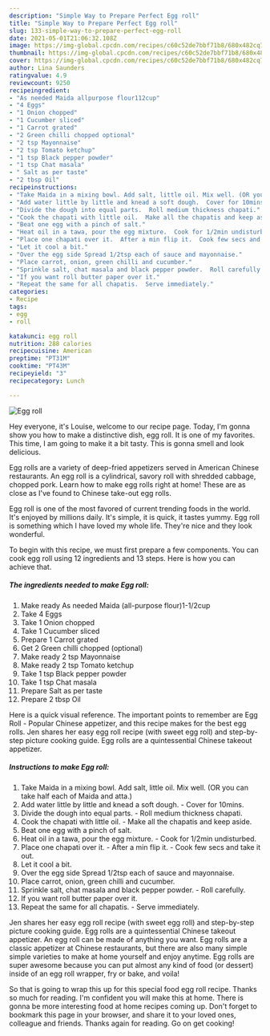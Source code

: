 ```yaml
---
description: "Simple Way to Prepare Perfect Egg roll"
title: "Simple Way to Prepare Perfect Egg roll"
slug: 133-simple-way-to-prepare-perfect-egg-roll
date: 2021-05-01T21:06:32.108Z
image: https://img-global.cpcdn.com/recipes/c60c52de7bbf71b8/680x482cq70/egg-roll-recipe-main-photo.jpg
thumbnail: https://img-global.cpcdn.com/recipes/c60c52de7bbf71b8/680x482cq70/egg-roll-recipe-main-photo.jpg
cover: https://img-global.cpcdn.com/recipes/c60c52de7bbf71b8/680x482cq70/egg-roll-recipe-main-photo.jpg
author: Lina Saunders
ratingvalue: 4.9
reviewcount: 9250
recipeingredient:
- "As needed Maida allpurpose flour112cup"
- "4 Eggs"
- "1 Onion chopped"
- "1 Cucumber sliced"
- "1 Carrot grated"
- "2 Green chilli chopped optional"
- "2 tsp Mayonnaise"
- "2 tsp Tomato ketchup"
- "1 tsp Black pepper powder"
- "1 tsp Chat masala"
- " Salt as per taste"
- "2 tbsp Oil"
recipeinstructions:
- "Take Maida in a mixing bowl. Add salt, little oil. Mix well. (OR you can take half each of Maida and atta.)"
- "Add water little by little and knead a soft dough.  Cover for 10mins."
- "Divide the dough into equal parts.  Roll medium thickness chapati."
- "Cook the chapati with little oil.  Make all the chapatis and keep aside."
- "Beat one egg with a pinch of salt."
- "Heat oil in a tawa, pour the egg mixture.  Cook for 1/2min undisturbed."
- "Place one chapati over it.  After a min flip it.  Cook few secs and take it out."
- "Let it cool a bit."
- "Over the egg side Spread 1/2tsp each of sauce and mayonnaise."
- "Place carrot, onion, green chilli and cucumber."
- "Sprinkle salt, chat masala and black pepper powder.  Roll carefully."
- "If you want roll butter paper over it."
- "Repeat the same for all chapatis.  Serve immediately."
categories:
- Recipe
tags:
- egg
- roll

katakunci: egg roll 
nutrition: 288 calories
recipecuisine: American
preptime: "PT31M"
cooktime: "PT43M"
recipeyield: "3"
recipecategory: Lunch

---
```



![Egg roll](https://img-global.cpcdn.com/recipes/c60c52de7bbf71b8/680x482cq70/egg-roll-recipe-main-photo.jpg)

Hey everyone, it's Louise, welcome to our recipe page. Today, I'm gonna show you how to make a distinctive dish, egg roll. It is one of my favorites. This time, I am going to make it a bit tasty. This is gonna smell and look delicious.

Egg rolls are a variety of deep-fried appetizers served in American Chinese restaurants. An egg roll is a cylindrical, savory roll with shredded cabbage, chopped pork. Learn how to make egg rolls right at home! These are as close as I&#39;ve found to Chinese take-out egg rolls.

Egg roll is one of the most favored of current trending foods in the world. It's enjoyed by millions daily. It's simple, it is quick, it tastes yummy. Egg roll is something which I have loved my whole life. They're nice and they look wonderful.


To begin with this recipe, we must first prepare a few components. You can cook egg roll using 12 ingredients and 13 steps. Here is how you can achieve that.

<!--inarticleads1-->

##### The ingredients needed to make Egg roll:

1. Make ready As needed Maida (all-purpose flour)1-1/2cup
1. Take 4 Eggs
1. Take 1 Onion chopped
1. Take 1 Cucumber sliced
1. Prepare 1 Carrot grated
1. Get 2 Green chilli chopped (optional)
1. Make ready 2 tsp Mayonnaise
1. Make ready 2 tsp Tomato ketchup
1. Take 1 tsp Black pepper powder
1. Take 1 tsp Chat masala
1. Prepare  Salt as per taste
1. Prepare 2 tbsp Oil


Here is a quick visual reference. The important points to remember are Egg Roll - Popular Chinese appetizer, and this recipe makes for the best egg rolls. Jen shares her easy egg roll recipe (with sweet egg roll) and step-by-step picture cooking guide. Egg rolls are a quintessential Chinese takeout appetizer. 

<!--inarticleads2-->

##### Instructions to make Egg roll:

1. Take Maida in a mixing bowl. Add salt, little oil. Mix well. (OR you can take half each of Maida and atta.)
1. Add water little by little and knead a soft dough.  - Cover for 10mins.
1. Divide the dough into equal parts.  - Roll medium thickness chapati.
1. Cook the chapati with little oil.  - Make all the chapatis and keep aside.
1. Beat one egg with a pinch of salt.
1. Heat oil in a tawa, pour the egg mixture.  - Cook for 1/2min undisturbed.
1. Place one chapati over it.  - After a min flip it.  - Cook few secs and take it out.
1. Let it cool a bit.
1. Over the egg side Spread 1/2tsp each of sauce and mayonnaise.
1. Place carrot, onion, green chilli and cucumber.
1. Sprinkle salt, chat masala and black pepper powder.  - Roll carefully.
1. If you want roll butter paper over it.
1. Repeat the same for all chapatis.  - Serve immediately.


Jen shares her easy egg roll recipe (with sweet egg roll) and step-by-step picture cooking guide. Egg rolls are a quintessential Chinese takeout appetizer. An egg roll can be made of anything you want. Egg rolls are a classic appetizer at Chinese restaurants, but there are also many simple simple varieties to make at home yourself and enjoy anytime. Egg rolls are super awesome because you can put almost any kind of food (or dessert) inside of an egg roll wrapper, fry or bake, and voila! 

So that is going to wrap this up for this special food egg roll recipe. Thanks so much for reading. I'm confident you will make this at home. There is gonna be more interesting food at home recipes coming up. Don't forget to bookmark this page in your browser, and share it to your loved ones, colleague and friends. Thanks again for reading. Go on get cooking!
